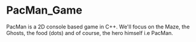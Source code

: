 # PacMan_Game
PacMan is a 2D console based game in C++. We'll focus on the Maze, the Ghosts, the food (dots) and of course, the hero himself i.e PacMan.
